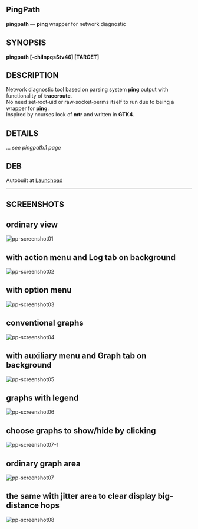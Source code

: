 PingPath
--------

**pingpath** — **ping** wrapper for network diagnostic

SYNOPSIS
--------

**pingpath \[-chiInpqsStv46\] [TARGET]**

DESCRIPTION
-----------

Network diagnostic tool based on parsing system **ping** output with functionality of **traceroute**.  
No need set‐root‐uid or raw‐socket‐perms itself to run due to being a wrapper for **ping**.  
Inspired by ncurses look of **mtr** and written in **GTK4**.

DETAILS
-------
... *see pingpath.1 page*

DEB
-----------
Autobuilt at [Launchpad](https://launchpad.net/~lrou2014/+archive/ubuntu/pingpath)

------------------------------------------------------------------------
SCREENSHOTS
-----------
## ordinary view
![pp-screenshot01](https://raw.githubusercontent.com/yvs2014/pingpath/main/img/pp-screenshot01.png)

## with action menu and Log tab on background
![pp-screenshot02](https://raw.githubusercontent.com/yvs2014/pingpath/main/img/pp-screenshot02.png)

## with option menu
![pp-screenshot03](https://raw.githubusercontent.com/yvs2014/pingpath/main/img/pp-screenshot03.png)

## conventional graphs
![pp-screenshot04](https://raw.githubusercontent.com/yvs2014/pingpath/main/img/pp-screenshot04.png)

## with auxiliary menu and Graph tab on background
![pp-screenshot05](https://raw.githubusercontent.com/yvs2014/pingpath/main/img/pp-screenshot05.png)

## graphs with legend
![pp-screenshot06](https://raw.githubusercontent.com/yvs2014/pingpath/main/img/pp-screenshot06.png)

## choose graphs to show/hide by clicking
![pp-screenshot07-1](https://raw.githubusercontent.com/yvs2014/pingpath/main/img/pp-screenshot07-1.png)

## ordinary graph area
![pp-screenshot07](https://raw.githubusercontent.com/yvs2014/pingpath/main/img/pp-screenshot07.png)

## the same with jitter area to clear display big-distance hops
![pp-screenshot08](https://raw.githubusercontent.com/yvs2014/pingpath/main/img/pp-screenshot08.png)

